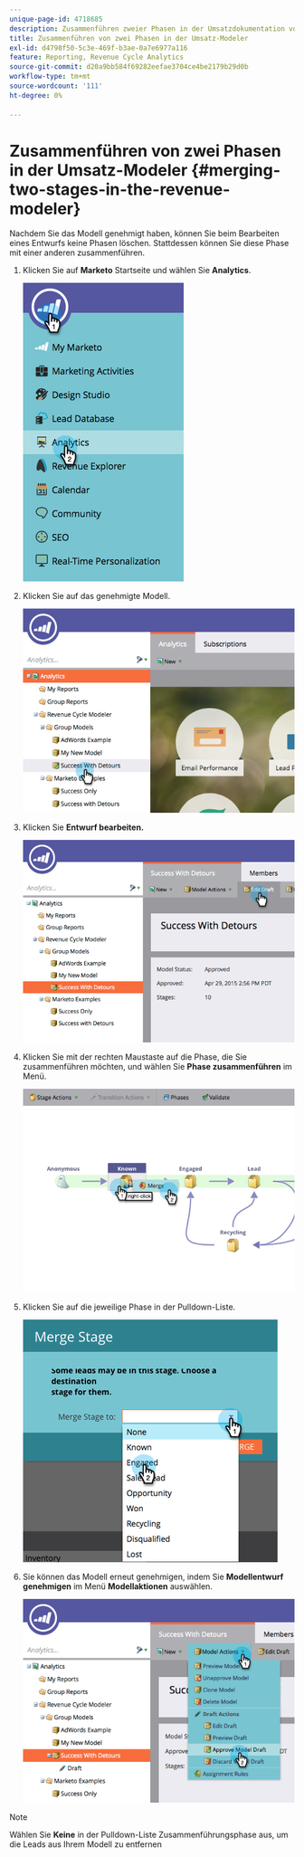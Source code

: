 ```yaml
---
unique-page-id: 4718685
description: Zusammenführen zweier Phasen in der Umsatzdokumentation von Modeler - Marketo Docs - Produktdokumentation
title: Zusammenführen von zwei Phasen in der Umsatz-Modeler
exl-id: d4798f50-5c3e-469f-b3ae-0a7e6977a116
feature: Reporting, Revenue Cycle Analytics
source-git-commit: d20a9bb584f69282eefae3704ce4be2179b29d0b
workflow-type: tm+mt
source-wordcount: '111'
ht-degree: 0%

---
```


# Zusammenführen von zwei Phasen in der Umsatz-Modeler {#merging-two-stages-in-the-revenue-modeler}

Nachdem Sie das Modell genehmigt haben, können Sie beim Bearbeiten eines Entwurfs keine Phasen löschen. Stattdessen können Sie diese Phase mit einer anderen zusammenführen.

1. Klicken Sie auf **Marketo** Startseite und wählen Sie **Analytics**.

   ![](assets/image2015-4-29-14-3a59-3a9.png)

1. Klicken Sie auf das genehmigte Modell.

   ![](assets/image2015-4-29-15-3a3-3a15.png)

1. Klicken Sie **Entwurf bearbeiten.**

   ![](assets/image2015-4-29-15-3a7-3a3.png)

1. Klicken Sie mit der rechten Maustaste auf die Phase, die Sie zusammenführen möchten, und wählen Sie **Phase zusammenführen** im Menü.

   ![](assets/image2015-4-29-15-3a10-3a6.png)

1. Klicken Sie auf die jeweilige Phase in der Pulldown-Liste.

   ![](assets/image2015-4-29-15-3a52-3a5.png)

1. Sie können das Modell erneut genehmigen, indem Sie **Modellentwurf genehmigen** im Menü **Modellaktionen** auswählen.

   ![](assets/image2015-4-29-16-3a5-3a53.png)

>[!NOTE]
>
>Wählen Sie **Keine** in der Pulldown-Liste Zusammenführungsphase aus, um die Leads aus Ihrem Modell zu entfernen
